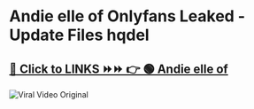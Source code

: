 
 # Andie elle of Onlyfans Leaked - Update Files hqdel

## <h2><a href="https://clipsfans.com/Andie_elle_of&ref=git">🔗 Click to LINKS ⏩⏩ 👉 🟢 Andie elle of </a></h2>

<a href="https://clipsfans.com/Andie_elle_of&ref=git" rel="nofollow" data-target="animated-image.originalLink"><img src="https://i.ibb.co.com/xMMVF88/686577567.gif" alt="Viral Video Original" style="max-width: 100%; display: inline-block;" data-target="animated-image.originalImage"></a>

